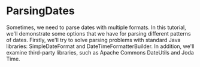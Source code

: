 # ParsingDates

Sometimes, we need to parse dates with multiple formats. In this tutorial, we'll demonstrate some options that we have for parsing different patterns of dates. Firstly, we'll try to solve parsing problems with standard Java libraries: SimpleDateFormat and DateTimeFormatterBuilder. In addition, we'll examine third-party libraries, such as Apache Commons DateUtils and Joda Time.
